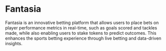 # Fantasia 


Fantasia is an innovative betting platform that allows users to place bets on player performance metrics in real-time, such as goals scored and tackles made, while also enabling users to stake tokens to predict outcomes. This enhances the sports betting experience through live betting and data-driven insights.


